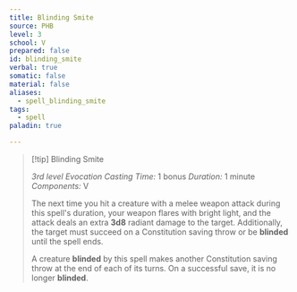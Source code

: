 ```yaml
---
title: Blinding Smite
source: PHB
level: 3
school: V
prepared: false
id: blinding_smite
verbal: true
somatic: false
material: false
aliases:
  - spell_blinding_smite
tags:
  - spell
paladin: true

---
```

>[!tip] Blinding Smite
>
> *3rd level Evocation*
> *Casting Time:* 1 bonus
> *Duration:* 1 minute
> *Components:* V
>
>The next time you hit a creature with a melee weapon attack during this spell's duration, your weapon flares with bright light, and the attack deals an extra **3d8** radiant damage to the target. Additionally, the target must succeed on a Constitution saving throw or be **blinded** until the spell ends.
>
>A creature **blinded** by this spell makes another Constitution saving throw at the end of each of its turns. On a successful save, it is no longer **blinded**.
>

